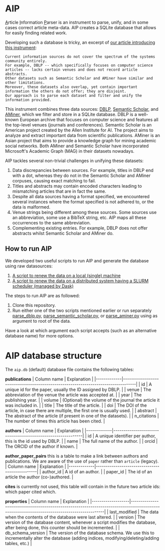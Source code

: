 # AIP
<ins>A</ins>rticle <ins>I</ins>nformation <ins>P</ins>arser is an instrument to parse, unify, and in some cases correct article meta-data. 
AIP creates a SQLite database that allows for easily finding related work.

Developing such a database is tricky, an excerpt of [our article introducing this instrument](https://arxiv.org/abs/2004.10077):
```
Current information sources do not cover the spectrum of the systems community entirely.
For example, DBLP -- which specifically focuses on computer science articles -- lacks certain venues and does not record article abstracts.
Other datasets such as Semantic Scholar and AMiner have similar and other limitations.
Moreover, these datasets also overlap, yet contain important information the others do not offer; they are disjoint.
Our approach is to parse each dataset and filter and unify the information provided.
```

This instrument combines three data sources: [DBLP](https://dblp.uni-trier.de/faq/How+can+I+download+the+whole+dblp+dataset), [Semantic Scholar](https://api.semanticscholar.org/corpus/download/), and [AMiner](https://www.aminer.cn/oag2019), which we filter and store in a SQLite database.
DBLP is a well-known European archive that focuses on computer science and features all the top-level venues (journals and conferences).
Semantic Scholar is an American project created by the Allen Institute for AI.
The project aims to analyze and extract important data from scientific publications.
AMiner is an Asian project that aims to provide a knowledge graph for mining academic social networks.
Both AMiner and Semantic Scholar have incorporated Microsoft's Academic Graph (MAG) in their datasets nowadays.

AIP tackles several non-trivial challenges in unifying these datasets:
1. Data discrepancies between sources. For example, titles in DBLP end with a dot, whereas they do not in the Semantic Scholar and AMiner corpuses, causing exact matching to fail.
2. Titles and abstracts may contain encoded characters leading to mismatching articles that are in fact the same.
3. Despite all data sources having a format specified, we encountered several instances where the format specified is not adhered to, or the data is malformed.
4. Venue strings being different among these sources. Some sources use an abbreviation, some use a BibTeX string, etc. AIP maps all these occurrences to the same abbreviation.
5. Complementing existing entries. For example, DBLP does not offer abstracts whilst Semantic Scholar and AMiner do.

## How to run AIP

We developed two useful scripts to run AIP and generate the database using raw datasources:
1. [A script to renew the data on a local (single) machine](https://github.com/atlarge-research/AIP/blob/master/renew_data_locally.py)
2. [A script to renew the data on a distributed system having a SLURM scheduler (managed by Dask)](https://github.com/atlarge-research/AIP/blob/master/renew_data_dask.py)

The steps to run AIP are as followed:
1. Clone this repository.
2. Run either one of the two scripts mentioned earlier or run separately [parse_dblp.py](https://github.com/atlarge-research/AIP/blob/master/parse_dblp.py), [parse_semantic_scholar.py](https://github.com/atlarge-research/AIP/blob/master/parse_semantic_scholar.py), or [parse_aminer.py](https://github.com/atlarge-research/AIP/blob/master/parse_aminer.py) using as argument to root of the data.

Have a look at which argument each script accepts (such as an alternative database name) for more options.

# AIP database structure

The `aip.db` (default) database file contains the following tables:

__publications__
| Column name | Explanation                                                                        |
|-------------|------------------------------------------------------------------------------------|
| id          | A unique id for the paper, usually the ID assigned by DBLP.                        |
| venue       | The abbreviation of the venue the article was accepted at.                         |
| year        | The publishing year.                                                               |
| volume      | (Optional) the volume of the journal the article it was included in.               |
| title       | The title of the article.                                                          |
| doi         | The DOI of the article, in case there are multiple, the first one is usually used. |
| abstract    | The abstract of the article (if present in one of the datasets).                   |
| n_citations | The number of times this article has been cited.                                   |

__authors__
| Column name | Explanation                                                  |
|-------------|--------------------------------------------------------------|
| id          | A unique identifier per author, this is the id used by DBLP. |
| name        | The full name of the author.                                 |
| orcid       | The ORCID of the author if known.                            |

__author_paper_pairs__ this is a table to make a link between authors and publications. We are aware of the use of `paper` rather than `article` (legacy).
| Column name | Explanation                                    |
|-------------|------------------------------------------------|
| author_id   | A id of an author.                             |
| paper_id    | The id of an article the author (co-)authored. |

__cites__ is currently not used, this table will contain in the future two article ids: which paper cited which.

__properties__
| Column name       | Explanation                                                                                                                                  |
|-------------------|----------------------------------------------------------------------------------------------------------------------------------------------|
| last_modified     | The data when the contents of the database were last altered.                                                                                |
| version           | The version of the database content, whenever a script modifies the database, after being done, this counter should be incremented.          |
| db_schema_version | The version of the database schema. We use this to incrementally alter the database (adding indices, modifying/deleting/adding tables, etc.) |



